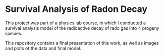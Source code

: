 # Survival Analysis of Radon Decay  

This project was part of a physics lab course, in which I conducted a survival analysis model of the radioactive decay of rado gas into 4 progeny species.  

This repository contains a final presentation of this work, as well as images and plots of the data and final model.
